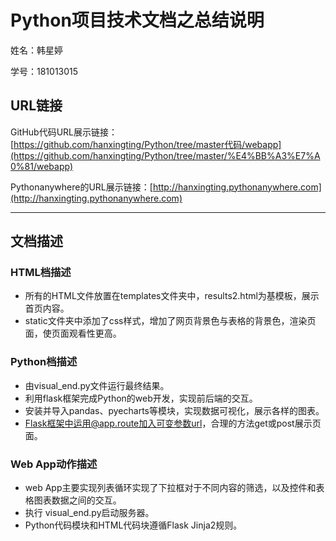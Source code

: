 # Python项目技术文档之总结说明
姓名：韩星婷

学号：181013015
## URL链接
GitHub代码URL展示链接：[https://github.com/hanxingting/Python/tree/master代码/webapp](https://github.com/hanxingting/Python/tree/master/%E4%BB%A3%E7%A0%81/webapp)

Pythonanywhere的URL展示链接：[http://hanxingting.pythonanywhere.com](http://hanxingting.pythonanywhere.com)

***

## 文档描述
### HTML档描述
* 所有的HTML文件放置在templates文件夹中，results2.html为基模板，展示首页内容。
* static文件夹中添加了css样式，增加了网页背景色与表格的背景色，渲染页面，使页面观看性更高。
### Python档描述
* 由visual_end.py文件运行最终结果。
*  利用flask框架完成Python的web开发，实现前后端的交互。
*  安装并导入pandas、pyecharts等模块，实现数据可视化，展示各样的图表。
*  Flask框架中运用@app.route加入可变参数url，合理的方法get或post展示页面。
### Web App动作描述
* web App主要实现列表循环实现了下拉框对于不同内容的筛选，以及控件和表格图表数据之间的交互。
* 执行 visual_end.py启动服务器。
* Python代码模块和HTML代码块遵循Flask Jinja2规则。

